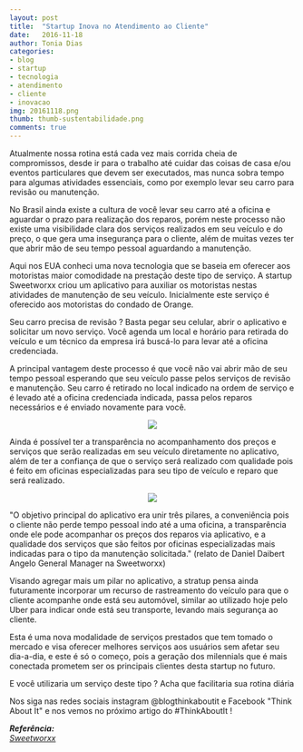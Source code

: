 ```yaml
---
layout: post
title:  "Startup Inova no Atendimento ao Cliente"
date:   2016-11-18
author: Tonia Dias
categories: 
- blog
- startup
- tecnologia
- atendimento
- cliente
- inovacao
img: 20161118.png
thumb: thumb-sustentabilidade.png
comments: true
---
```


Atualmente nossa rotina está cada vez mais corrida cheia de compromissos, desde ir para o trabalho até cuidar das coisas de casa e/ou eventos particulares que devem ser executados, mas nunca sobra tempo para algumas atividades essenciais, como por exemplo levar seu carro para revisão ou manutenção.<!--more-->

No Brasil ainda existe a cultura de você levar seu carro até a oficina e aguardar o prazo para realização dos reparos, porém neste processo não existe uma visibilidade clara dos serviços realizados em seu veículo e do preço, o que gera uma insegurança para o cliente, além de muitas vezes  ter que abrir mão de seu tempo pessoal aguardando a manutenção.

Aqui nos EUA conheci uma nova tecnologia que se baseia em oferecer aos motoristas maior comodidade na prestação deste tipo de serviço. A startup Sweetworxx criou um aplicativo para auxiliar os motoristas nestas atividades de manutenção de seu veículo. Inicialmente este serviço é oferecido aos motoristas do condado de Orange.

Seu carro precisa de revisão ? Basta pegar seu celular, abrir o aplicativo e solicitar um novo serviço. Você agenda um local e horário para retirada do veículo e um técnico da empresa irá buscá-lo para levar até a oficina credenciada.

A principal vantagem deste processo é que você não vai abrir mão de seu tempo pessoal esperando que seu veículo passe pelos serviços de revisão e manutenção. Seu carro é retirado no local indicado na ordem de serviço e é levado até a oficina credenciada indicada, passa pelos reparos necessários e é enviado novamente para você. 

<p align="center">
  <img src="https://www.sweetworxx.com/Assets/Images/ForWeb/ChooseService.gif" />
</p>

Ainda é possível ter a transparência no acompanhamento dos preços e serviços que serão realizadas em seu veículo diretamente no aplicativo, além de ter a confiança de que o serviço será realizado com qualidade pois é feito em oficinas especializadas para seu tipo de veículo e reparo que será realizado.

<p align="center">
  <img src="http://a3.mzstatic.com/us/r30/Purple71/v4/1c/ee/3f/1cee3f4f-5898-58e3-9a62-663d42c290c1/screen696x696.jpeg" />
</p>

"O objetivo principal do aplicativo era unir três pilares, a conveniência pois o cliente não perde tempo pessoal indo até a uma oficina, a transparência onde ele pode acompanhar os preços dos reparos via aplicativo, e a qualidade dos serviços que são feitos por oficinas especializadas mais indicadas para o tipo da manutenção solicitada." (relato de Daniel Daibert Angelo General Manager na Sweetworxx)

Visando agregar mais um pilar no aplicativo, a stratup pensa ainda futuramente incorporar um recurso de rastreamento do veículo para que o cliente acompanhe onde está seu automóvel, similar ao utilizado hoje pelo Uber para indicar onde está seu transporte, levando mais segurança ao cliente.

Esta é uma nova modalidade de serviços prestados que tem tomado o mercado e visa oferecer melhores serviços aos usuários sem afetar seu dia-a-dia, e este é só o começo, pois a geração dos milennials que é mais conectada prometem ser os principais clientes desta startup no futuro.

E você utilizaria um serviço deste tipo ? Acha que facilitaria sua rotina diária 

Nos siga nas redes sociais instagram @blogthinkaboutit e Facebook "Think About It" e nos vemos no próximo artigo do #ThinkAboutIt !

<i>
	<b>Referência: </b><br/>
	<a href="https://www.sweetworxx.com/">Sweetworxx</a><br/>
</i>